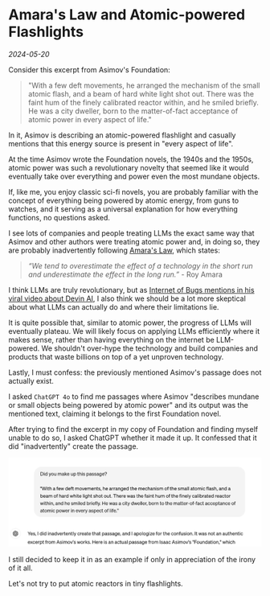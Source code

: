 # Amara's Law and Atomic-powered Flashlights
_2024-05-20_

Consider this excerpt from Asimov's Foundation:

> "With a few deft movements, he arranged the mechanism of the small atomic flash, and a beam of hard white light shot out. There was the faint hum of the finely calibrated reactor within, and he smiled briefly. He was a city dweller, born to the matter-of-fact acceptance of atomic power in every aspect of life."

In it, Asimov is describing an atomic-powered flashlight and casually mentions that this energy source is present in "every aspect of life".

At the time Asimov wrote the Foundation novels, the 1940s and the 1950s, atomic power was such a revolutionary novelty that seemed like it would eventually take over everything and power even the most mundane objects.

If, like me, you enjoy classic sci-fi novels, you are probably familiar with the concept of everything being powered by atomic energy, from guns to watches, and it serving as a universal explanation for how everything functions, no questions asked.

I see lots of companies and people treating LLMs the exact same way that Asimov and other authors were treating atomic power and, in doing so, they are probably inadvertently following [Amara's Law](https://en.wikipedia.org/wiki/Roy_Amara), which states:

> _“We tend to overestimate the effect of a technology in the short run and underestimate the effect in the long run.”_ - Roy Amara

I think LLMs are truly revolutionary, but as [Internet of Bugs mentions in his viral video about Devin AI](https://www.youtube.com/watch?v=tNmgmwEtoWE), I also think we should be a lot more skeptical about what LLMs can actually do and where their limitations lie.

It is quite possible that, similar to atomic power, the progress of LLMs will eventually plateau. We will likely focus on applying LLMs efficiently where it makes sense, rather than having everything on the internet be LLM-powered. We shouldn't over-hype the technology and build companies and products that waste billions on top of a yet unproven technology.

Lastly, I must confess: the previously mentioned Asimov's passage does not actually exist.

I asked `ChatGPT 4o` to find me passages where Asimov "describes mundane or small objects being powered by atomic power" and its output was the mentioned text, claiming it belongs to the first Foundation novel.

After trying to find the excerpt in my copy of Foundation and finding myself unable to do so, I asked ChatGPT whether it made it up. It confessed that it did "inadvertently" create the passage.

![a chatgpt screenshot admiting that it made up the excerpt](../assets/images/chatgpt_whoopsies.png "a chatgpt screenshot admiting that it made up the excerpt")

I still decided to keep it in as an example if only in appreciation of the irony of it all.

Let's not try to put atomic reactors in tiny flashlights.

